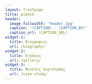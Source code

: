 ```yaml
---
layout: frontpage
title: pibook
header:
  image_fullwidth: 'header.jpg'
  caption: '!CAPTION! - !CAPTION_BY!'
  caption_url: !CAPTION_URL!
widget-1:
  title: Βιογραφίες
  url: /biography/
widget-2:
  title: Εικόνες
  url: /gallery/
widget-3:
  title: Μελέτες περίπτωσης
  url: /case-study/
---
```

